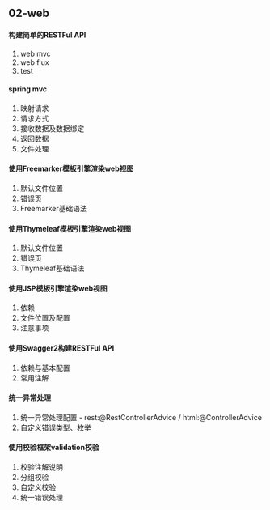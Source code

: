 ## 02-web

#### 构建简单的RESTFul API
1. web mvc
1. web flux
1. test

#### spring mvc
1. 映射请求
1. 请求方式
1. 接收数据及数据绑定
1. 返回数据
1. 文件处理

#### 使用Freemarker模板引擎渲染web视图
1. 默认文件位置
1. 错误页
1. Freemarker基础语法

#### 使用Thymeleaf模板引擎渲染web视图
1. 默认文件位置
1. 错误页
1. Thymeleaf基础语法

#### 使用JSP模板引擎渲染web视图
1. 依赖
1. 文件位置及配置
3. 注意事项

#### 使用Swagger2构建RESTFul API
1. 依赖与基本配置
1. 常用注解

#### 统一异常处理
1. 统一异常处理配置 - rest:@RestControllerAdvice / html:@ControllerAdvice
1. 自定义错误类型、枚举

#### 使用校验框架validation校验
1. 校验注解说明
1. 分组校验
1. 自定义校验
1. 统一错误处理